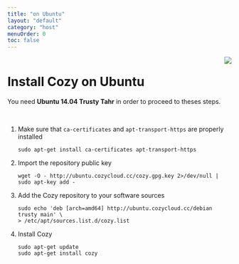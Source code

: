 ```yaml
---
title: "on Ubuntu"
layout: "default"
category: "host"
menuOrder: 0
toc: false
---
```



<div style="height: 0; overflow: shown; text-align: right">
<img src="/assets/images/ubuntu-logo.png">
</div>

# Install Cozy on Ubuntu

You need **Ubuntu 14.04 Trusty Tahr** in order to proceed to theses steps.

<br>

1. Make sure that `ca-certificates` and `apt-transport-https` are properly installed
    ```
    sudo apt-get install ca-certificates apt-transport-https
    ```
2. Import the repository public key
    ```
    wget -O - http://ubuntu.cozycloud.cc/cozy.gpg.key 2>/dev/null | sudo apt-key add -
    ```
3. Add the Cozy repository to your software sources
    ```
    sudo echo 'deb [arch=amd64] http://ubuntu.cozycloud.cc/debian trusty main' \
    > /etc/apt/sources.list.d/cozy.list
    ```
4. Install Cozy
    ```
    sudo apt-get update
    sudo apt-get install cozy
    ```
